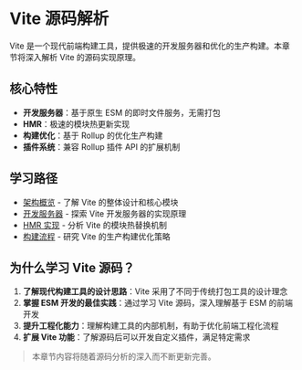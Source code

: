 # Vite 源码解析

Vite 是一个现代前端构建工具，提供极速的开发服务器和优化的生产构建。本章节将深入解析 Vite 的源码实现原理。

## 核心特性

- **开发服务器**：基于原生 ESM 的即时文件服务，无需打包
- **HMR**：极速的模块热更新实现
- **构建优化**：基于 Rollup 的优化生产构建
- **插件系统**：兼容 Rollup 插件 API 的扩展机制

## 学习路径

- [架构概览](/ecosystem/vite/architecture) - 了解 Vite 的整体设计和核心模块
- [开发服务器](/ecosystem/vite/dev-server) - 探索 Vite 开发服务器的实现原理
- [HMR 实现](/ecosystem/vite/hmr) - 分析 Vite 的模块热替换机制
- [构建流程](/ecosystem/vite/build-process) - 研究 Vite 的生产构建优化策略

## 为什么学习 Vite 源码？

1. **了解现代构建工具的设计思路**：Vite 采用了不同于传统打包工具的设计理念
2. **掌握 ESM 开发的最佳实践**：通过学习 Vite 源码，深入理解基于 ESM 的前端开发
3. **提升工程化能力**：理解构建工具的内部机制，有助于优化前端工程化流程
4. **扩展 Vite 功能**：了解源码后可以开发自定义插件，满足特定需求

> 本章节内容将随着源码分析的深入而不断更新完善。

